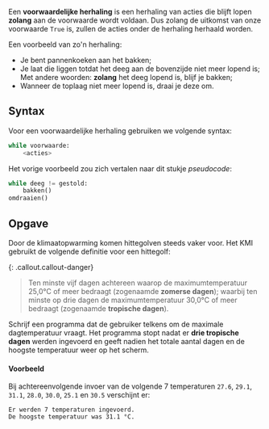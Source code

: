 Een **voorwaardelijke herhaling** is een herhaling van acties die blijft lopen **zolang** aan de voorwaarde wordt voldaan. Dus zolang de uitkomst van onze voorwaarde `True` is, zullen de acties onder de herhaling herhaald worden. 

Een voorbeeld van zo'n herhaling: 
- Je bent pannenkoeken aan het bakken;
- Je laat die liggen totdat het deeg aan de bovenzijde niet meer lopend is;
  Met andere woorden: **zolang** het deeg lopend is, blijf je bakken; 
- Wanneer de toplaag niet meer lopend is, draai je deze om. 

## Syntax

Voor een voorwaardelijke herhaling gebruiken we volgende syntax: 

```python
while voorwaarde: 
    <acties>
```

Het vorige voorbeeld zou zich vertalen naar dit stukje *pseudocode*:

```python
while deeg != gestold: 
    bakken()
omdraaien() 
```

## Opgave

Door de klimaatopwarming komen hittegolven steeds vaker voor. Het KMI gebruikt de volgende definitie voor een hittegolf: 

{: .callout.callout-danger}
> Ten minste vijf dagen achtereen waarop de maximumtemperatuur 25,0°C of meer bedraagt (zogenaamde **zomerse dagen**); waarbij ten minste op drie dagen de maximumtemperatuur 30,0°C of meer bedraagt (zogenaamde **tropische dagen**).

Schrijf een programma dat de gebruiker telkens om de maximale dagtemperatuur vraagt. Het programma stopt nadat er **drie tropische dagen** werden ingevoerd en geeft nadien het totale aantal dagen en de hoogste temperatuur weer op het scherm.

#### Voorbeeld
Bij achtereenvolgende invoer van de volgende 7 temperaturen `27.6`, `29.1`, `31.1`, `28.0`, `30.0`, `25.1` en `30.5` verschijnt er:

```
Er werden 7 temperaturen ingevoerd.
De hoogste temperatuur was 31.1 °C.
```